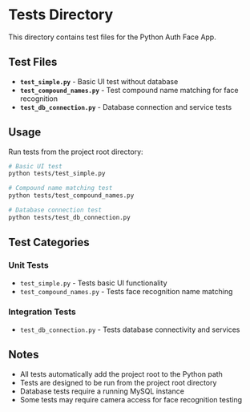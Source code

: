 # Tests Directory

This directory contains test files for the Python Auth Face App.

## Test Files

- **`test_simple.py`** - Basic UI test without database
- **`test_compound_names.py`** - Test compound name matching for face recognition
- **`test_db_connection.py`** - Database connection and service tests

## Usage

Run tests from the project root directory:

```bash
# Basic UI test
python tests/test_simple.py

# Compound name matching test
python tests/test_compound_names.py

# Database connection test
python tests/test_db_connection.py
```

## Test Categories

### Unit Tests

- `test_simple.py` - Tests basic UI functionality
- `test_compound_names.py` - Tests face recognition name matching

### Integration Tests

- `test_db_connection.py` - Tests database connectivity and services

## Notes

- All tests automatically add the project root to the Python path
- Tests are designed to be run from the project root directory
- Database tests require a running MySQL instance
- Some tests may require camera access for face recognition testing

